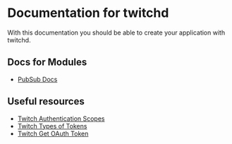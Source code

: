 # Documentation for twitchd

With this documentation you should be able to create your application with twitchd.

## Docs for Modules

- [PubSub Docs]()

## Useful resources

- [Twitch Authentication Scopes](https://dev.twitch.tv/docs/authentication#scopes)
- [Twitch Types of Tokens](https://dev.twitch.tv/docs/authentication#types-of-tokens)
- [Twitch Get OAuth Token](https://dev.twitch.tv/docs/authentication/getting-tokens-oauth)
